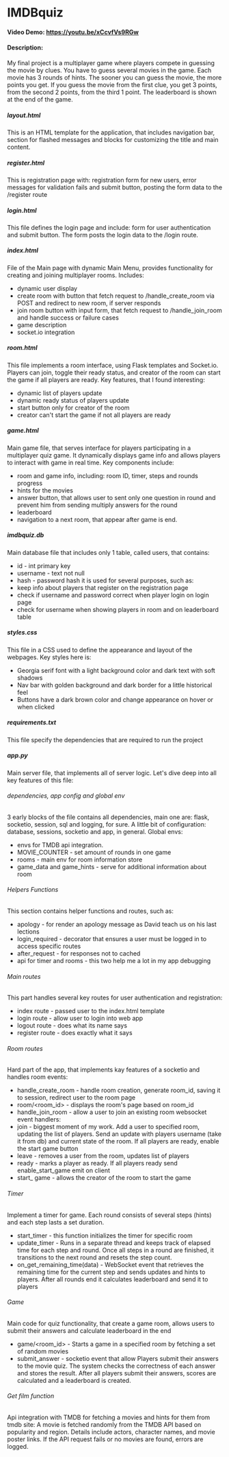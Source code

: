 # IMDBquiz
#### Video Demo:  https://youtu.be/xCcvfVs9RGw
#### Description:
My final project is a multiplayer game where players compete in guessing the movie by clues.
You have to guess several movies in the game. Each movie has 3 rounds of hints. The sooner you can guess the movie, the more points you get.
If you guess the movie from the first clue, you get 3 points, from the second 2 points, from the third 1 point.
The leaderboard is shown at the end of the game.
##### layout.html
This is an HTML template for the application, that includes navigation bar, section for flashed messages and blocks for customizing the title and main content.
##### register.html
This is registration page with: registration form for new users, error messages for validation fails and submit button, posting the form data to the /register route
##### login.html
This file defines the login page and include: form for user authentication and submit button. The form posts the login data to the /login route.
##### index.html
File of the Main page with dynamic Main Menu, provides functionality for creating and joining multiplayer rooms. Includes:
- dynamic user display
- create room with button that fetch request to /handle_create_room via POST and redirect to new room, if server responds
- join room button with input form, that fetch request to /handle_join_room and handle success or failure cases
- game description
- socket.io integration
##### room.html
This file implements a room interface, using Flask templates and Socket.io. Players can join, toggle their ready status, and creator of the room can start the game if all players are ready. Key features, that I found interesting:
- dynamic list of players update
- dynamic ready status of players update
- start button only for creator of the room
- creator can't start the game if not all players are ready
##### game.html
Main game file, that serves interface for players participating in a multiplayer quiz game. It dynamically displays game info and allows players to interact with game in real time. Key components include:
- room and game info, including: room ID, timer, steps and rounds progress
- hints for the movies
- answer button, that allows user to sent only one question in round and prevent him from sending multiply answers for the round
- leaderboard
- navigation to a next room, that appear after game is end.
##### imdbquiz.db
Main database file that includes only 1 table, called users, that contains:
- id - int primary key
- username - text not null
- hash - password hash
it is used for several purposes, such as:
- keep info about players that register on the registration page
- check if username and password correct when player login on login page
- check for username when showing players in room and on leaderboard table
##### styles.css
This file in a CSS used to define the appearance and layout of the webpages. Key styles here is:
- Georgia serif font with a light background color and dark text with soft shadows
- Nav bar with golden background and dark border for a little historical feel
- Buttons have a dark brown color and change appearance on hover or when clicked
##### requirements.txt
This file specify the dependencies that are required to run the project
##### app.py
Main server file, that implements all of server logic. Let's dive deep into all key features of this file:
###### dependencies, app config and global env
3 early blocks of the file contains all dependencies, main one are: flask, socketio, session, sql and logging, for sure. A little bit of configuration: database, sessions, socketio and app, in general. Global envs:
- envs for TMDB api integration.
- MOVIE_COUNTER - set amount of rounds in one game
- rooms - main env for room information store
- game_data and game_hints - serve for additional information about room
###### Helpers Functions
This section contains helper functions and routes, such as:
- apology - for render an apology message as David teach us on his last lections
- login_required - decorator that ensures a user must be logged in to access specific routes
- after_request - for responses not to cached
- api for timer and rooms - this two help me a lot in my app debugging
###### Main routes
This part handles several key routes for user authentication and registration:
- index route - passed user to the index.html template
- login route - allow user to login into web app
- logout route - does what its name says
- register route - does exactly what it says
###### Room routes
Hard part of the app, that implements kay features of a socketio and handles room events:
- handle_create_room - handle room creation, generate room_id, saving it to session, redirect user to the room page
- room/<room_id> - displays the room's page based on room_id
- handle_join_room - allow a user to join an existing room
websocket event handlers:
- join - biggest moment of my work. Add a user to specified room, updating the list of players. Send an update with players username (take it from db) and current state of the room. If all players are ready, enable the start game button
- leave - removes a user from the room, updates list of players
- ready - marks a player as ready. If all players ready send enable_start_game emit on client
- start_ game - allows the creator of the room to start the game
###### Timer
Implement a timer for game. Each round consists of several steps (hints) and each step lasts a set duration.
- start_timer - this function initializes the timer for specific room
- update_timer - Runs in a separate thread and keeps track of elapsed time for each step and round. Once all steps in a round are finished, it transitions to the next round and resets the step count.
- on_get_remaining_time(data) - WebSocket event that retrieves the remaining time for the current step and sends updates and hints to players. After all rounds end it calculates leaderboard and send it to players
###### Game
Main code for quiz functionality, that create a game room, allows users to submit their answers and calculate leaderboard in the end
- game/<room_id> - Starts a game in a specified room by fetching a set of random movies
- submit_answer - socketio event that allow Players submit their answers to the movie quiz. The system checks the correctness of each answer and stores the result. After all players submit their answers, scores are calculated and a leaderboard is created.
###### Get film function
Api integration with TMDB for fetching a movies and hints for them from tmdb site: A movie is fetched randomly from the TMDB API based on popularity and region. Details include actors, character names, and movie poster links. If the API request fails or no movies are found, errors are logged.